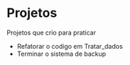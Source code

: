 # Projetos
Projetos que crio para praticar
- Refatorar o codigo em Tratar_dados
- Terminar o sistema de backup
